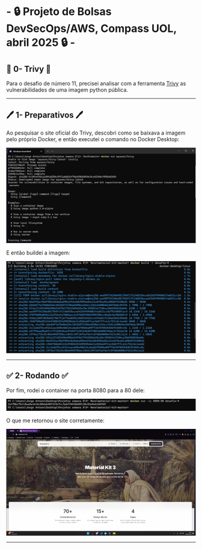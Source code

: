 # - 🔒 Projeto de Bolsas DevSecOps/AWS,  Compass UOL, abril 2025 🔒 -

## 🧊 0- Trivy 🧊
Para o desafio de número 11, precisei analisar com a ferramenta [Trivy](https://github.com/aquasecurity/trivy/releases/tag/v0.62.1) as vulnerabilidades de uma imagem python pública.  

---
## 🖊️ 1- Preparativos 🖊️
Ao pesquisar o site oficial do Trivy, descobri como se baixava a imagem pelo próprio Docker, e então executei o comando no Docker Desktop:  

![Primeiro print](/Desafios/Prints/11.1.png) 

E então buildei a imagem:  

![Segundo print](/Desafios/Prints/9.2.png)  

---
## ✅ 2- Rodando ✅
Por fim, rodei o container na porta 8080 para a 80 dele:

![Terceiro print](/Desafios/Prints/9.3.png)

O que me retornou o site corretamente:

![Quarto print](/Desafios/Prints/9.4.png)

---
